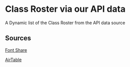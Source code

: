 # Class Roster via our API data
A Dynamic list of the Class Roster from the API data source

## Sources

[Font Share](https://www.fontshare.com/)

[AirTable](https://airtable.com/)
